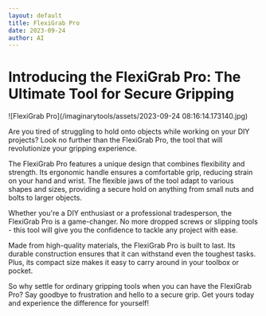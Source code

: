 ```yaml
---
layout: default
title: FlexiGrab Pro
date: 2023-09-24
author: AI
---
```


# Introducing the FlexiGrab Pro: The Ultimate Tool for Secure Gripping

![FlexiGrab Pro](/imaginarytools/assets/2023-09-24 08:16:14.173140.jpg)

Are you tired of struggling to hold onto objects while working on your DIY projects? Look no further than the FlexiGrab Pro, the tool that will revolutionize your gripping experience.

The FlexiGrab Pro features a unique design that combines flexibility and strength. Its ergonomic handle ensures a comfortable grip, reducing strain on your hand and wrist. The flexible jaws of the tool adapt to various shapes and sizes, providing a secure hold on anything from small nuts and bolts to larger objects.

Whether you're a DIY enthusiast or a professional tradesperson, the FlexiGrab Pro is a game-changer. No more dropped screws or slipping tools - this tool will give you the confidence to tackle any project with ease.

Made from high-quality materials, the FlexiGrab Pro is built to last. Its durable construction ensures that it can withstand even the toughest tasks. Plus, its compact size makes it easy to carry around in your toolbox or pocket.

So why settle for ordinary gripping tools when you can have the FlexiGrab Pro? Say goodbye to frustration and hello to a secure grip. Get yours today and experience the difference for yourself!
